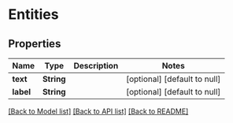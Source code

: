 # Entities
## Properties

| Name | Type | Description | Notes |
|------------ | ------------- | ------------- | -------------|
| **text** | **String** |  | [optional] [default to null] |
| **label** | **String** |  | [optional] [default to null] |

[[Back to Model list]](../README.md#documentation-for-models) [[Back to API list]](../README.md#documentation-for-api-endpoints) [[Back to README]](../README.md)

